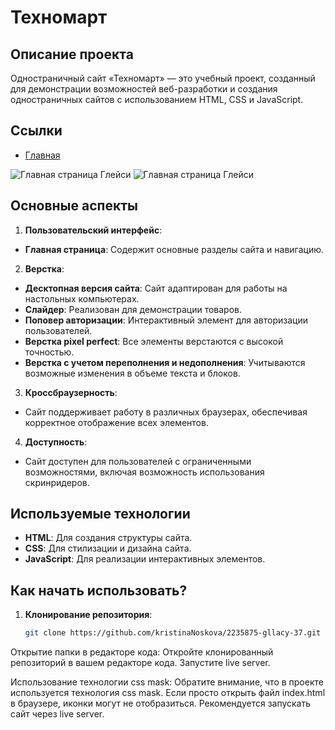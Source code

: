 # Техномарт

## Описание проекта

Одностраничный сайт «Техномарт» — это учебный проект, созданный для демонстрации возможностей веб-разработки и создания одностраничных сайтов с использованием HTML, CSS и JavaScript. 

## Ссылки 
* [Главная](https://kristinanoskova.github.io/tehnomart/)
  
<image src="images/2024-10-11_12-31-54.png" alt="Главная страница Глейси">
 
<image src="images/2024-10-11_12-32-45.png" alt="Главная страница Глейси">

## Основные аспекты

1. **Пользовательский интерфейс**:
 - **Главная страница**: Содержит основные разделы сайта и навигацию.

2. **Верстка**:
 - **Десктопная версия сайта**: Сайт адаптирован для работы на настольных компьютерах.
 - **Слайдер**: Реализован для демонстрации товаров.
 - **Поповер авторизации**: Интерактивный элемент для авторизации пользователей.
 - **Верстка pixel perfect**: Все элементы верстаются с высокой точностью.
 - **Верстка с учетом переполнения и недополнения**: Учитываются возможные изменения в объеме текста и блоков.

3. **Кроссбраузерность**:
 - Сайт поддерживает работу в различных браузерах, обеспечивая корректное отображение всех элементов.

4. **Доступность**:
 - Сайт доступен для пользователей с ограниченными возможностями, включая возможность использования скринридеров.

## Используемые технологии

- **HTML**: Для создания структуры сайта.
- **CSS**: Для стилизации и дизайна сайта.
- **JavaScript**: Для реализации интерактивных элементов.

## Как начать использовать?

1. **Клонирование репозитория**:
   ```sh
   git clone https://github.com/kristinaNoskova/2235875-gllacy-37.git
Открытие папки в редакторе кода: Откройте клонированный репозиторий в вашем редакторе кода. Запустите live server.

Использование технологии css mask: Обратите внимание, что в проекте используется технология css mask. Если просто открыть файл index.html в браузере, иконки могут не отобразиться. Рекомендуется запускать сайт через live server.
